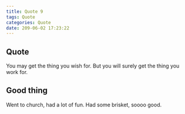 ```yaml
---
title: Quote 9
tags: Quote
categories: Quote
date: 209-06-02 17:23:22
---
```


## Quote

You may get the thing you wish for. But you will surely get the thing you work for.

## Good thing

Went to church, had a lot of fun.
Had some brisket, soooo good.
